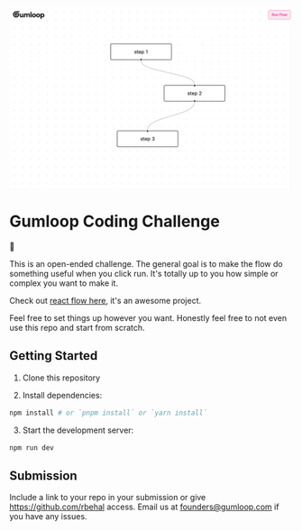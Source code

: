 ![UI Preview](public/images/ui_preview.png)

# Gumloop Coding Challenge

👋

This is an open-ended challenge. The general goal is to make the flow do something useful when you click run. It's totally up to you how simple or complex you want to make it.

Check out [react flow here](https://reactflow.dev/), it's an awesome project.

Feel free to set things up however you want. Honestly feel free to not even use this repo and start from scratch.

## Getting Started

1. Clone this repository

2. Install dependencies:

```bash
npm install # or `pnpm install` or `yarn install`
```

3. Start the development server:

```bash
npm run dev
```

## Submission

Include a link to your repo in your submission or give https://github.com/rbehal access. Email us at founders@gumloop.com if you have any issues.
